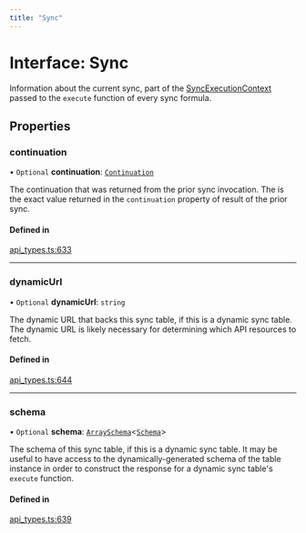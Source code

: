```yaml
---
title: "Sync"
---
```

# Interface: Sync

Information about the current sync, part of the [SyncExecutionContext](SyncExecutionContext.md) passed to the
`execute` function of every sync formula.

## Properties

### continuation

• `Optional` **continuation**: [`Continuation`](Continuation.md)

The continuation that was returned from the prior sync invocation. The is the exact
value returned in the `continuation` property of result of the prior sync.

#### Defined in

[api_types.ts:633](https://github.com/coda/packs-sdk/blob/main/api_types.ts#L633)

___

### dynamicUrl

• `Optional` **dynamicUrl**: `string`

The dynamic URL that backs this sync table, if this is a dynamic sync table.
The dynamic URL is likely necessary for determining which API resources to fetch.

#### Defined in

[api_types.ts:644](https://github.com/coda/packs-sdk/blob/main/api_types.ts#L644)

___

### schema

• `Optional` **schema**: [`ArraySchema`](ArraySchema.md)<[`Schema`](../types/Schema.md)\>

The schema of this sync table, if this is a dynamic sync table. It may be useful to have
access to the dynamically-generated schema of the table instance in order to construct
the response for a dynamic sync table's `execute` function.

#### Defined in

[api_types.ts:639](https://github.com/coda/packs-sdk/blob/main/api_types.ts#L639)
